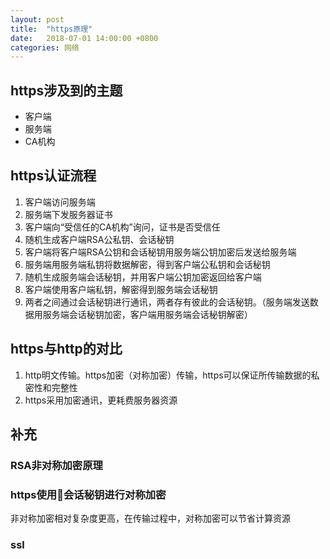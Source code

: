 ```yaml
---
layout: post
title:  "https原理"
date:   2018-07-01 14:00:00 +0800
categories: 网络
---
```

## https涉及到的主题
* 客户端
* 服务端
* CA机构

## https认证流程
1. 客户端访问服务端
2. 服务端下发服务器证书
3. 客户端向“受信任的CA机构”询问，证书是否受信任
4. 随机生成客户端RSA公私钥、会话秘钥
5. 客户端将客户端RSA公钥和会话秘钥用服务端公钥加密后发送给服务端
6. 服务端用服务端私钥将数据解密，得到客户端公私钥和会话秘钥
7. 随机生成服务端会话秘钥，并用客户端公钥加密返回给客户端
8. 客户端使用客户端私钥，解密得到服务端会话秘钥
9. 两者之间通过会话秘钥进行通讯，两者存有彼此的会话秘钥。（服务端发送数据用服务端会话秘钥加密，客户端用服务端会话秘钥解密）

## https与http的对比
1. http明文传输。https加密（对称加密）传输，https可以保证所传输数据的私密性和完整性
2. https采用加密通讯，更耗费服务器资源

## 补充
### RSA非对称加密原理

### https使用会话秘钥进行对称加密
非对称加密相对复杂度更高，在传输过程中，对称加密可以节省计算资源
### ssl
